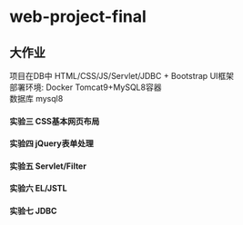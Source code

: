 # web-project-final

## 大作业
项目在DB中
HTML/CSS/JS/Servlet/JDBC + Bootstrap UI框架 <br>
部署环境: Docker Tomcat9+MySQL8容器 <br>
数据库 mysql8

#### 实验三 CSS基本网页布局
#### 实验四 jQuery表单处理
#### 实验五 Servlet/Filter
#### 实验六 EL/JSTL
#### 实验七 JDBC
